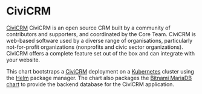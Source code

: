 # CiviCRM

[CiviCRM](https://civicrm.org/) CiviCRM is an open source CRM built by a community of contributors and supporters, and coordinated by the Core Team. CiviCRM is web-based software used by a diverse range of organisations, particularly not-for-profit organizations (nonprofits and civic sector organizations). CiviCRM offers a complete feature set out of the box and can integrate with your website.

This chart bootstraps a [CiviCRM](https://github.com/civicrm/) deployment on a [Kubernetes](http://kubernetes.io) cluster using the [Helm](https://helm.sh) package manager. The chart also packages the [Bitnami MariaDB chart](https://github.com/kubernetes/charts/tree/master/stable/mariadb) to provide the backend database for the CiviCRM application.
